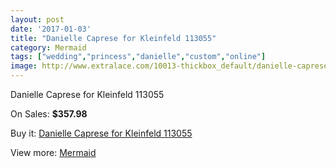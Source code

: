 ```yaml
---
layout: post
date: '2017-01-03'
title: "Danielle Caprese for Kleinfeld 113055"
category: Mermaid
tags: ["wedding","princess","danielle","custom","online"]
image: http://www.extralace.com/10013-thickbox_default/danielle-caprese-for-kleinfeld-113055.jpg
---
```

Danielle Caprese for Kleinfeld 113055

On Sales: **$357.98**
<a href="https://www.extralace.com/mermaid/4727-danielle-caprese-for-kleinfeld-113055.html"><amp-img layout="responsive" width="600" height="600" src="//www.extralace.com/10013-thickbox_default/danielle-caprese-for-kleinfeld-113055.jpg" alt="Danielle Caprese for Kleinfeld 113055 0" /></a>
<a href="https://www.extralace.com/mermaid/4727-danielle-caprese-for-kleinfeld-113055.html"><amp-img layout="responsive" width="600" height="600" src="//www.extralace.com/10014-thickbox_default/danielle-caprese-for-kleinfeld-113055.jpg" alt="Danielle Caprese for Kleinfeld 113055 1" /></a>

Buy it: [Danielle Caprese for Kleinfeld 113055](https://www.extralace.com/mermaid/4727-danielle-caprese-for-kleinfeld-113055.html "Danielle Caprese for Kleinfeld 113055")

View more: [Mermaid](https://www.extralace.com/5-mermaid "Mermaid")